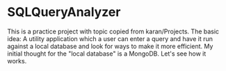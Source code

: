 # SQLQueryAnalyzer
This is a practice project with topic copied from karan/Projects.
The basic idea: A utility application which a user can enter a query and have it run against a local database and look for ways to make it more efficient.
My initial thought for the "local database" is a MongoDB.
Let's see how it works.
